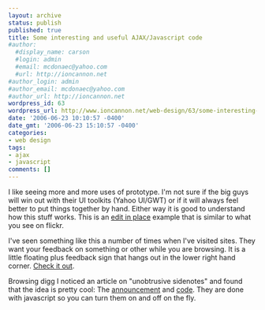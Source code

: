 ```yaml
---
layout: archive
status: publish
published: true
title: Some interesting and useful AJAX/Javascript code
#author:
  #display_name: carson
  #login: admin
  #email: mcdonaec@yahoo.com
  #url: http://ioncannon.net
#author_login: admin
#author_email: mcdonaec@yahoo.com
#author_url: http://ioncannon.net
wordpress_id: 63
wordpress_url: http://www.ioncannon.net/web-design/63/some-interesting-and-useful-ajaxjavascript-code/
date: '2006-06-23 10:10:57 -0400'
date_gmt: '2006-06-23 15:10:57 -0400'
categories:
- web design
tags:
- ajax
- javascript
comments: []
---
```

I like seeing more and more uses of prototype. I'm not sure if the big guys will win out with their UI toolkits (Yahoo UI/GWT) or if it will always feel better to put things together by hand. Either way it is good to understand how this stuff works. This is an <a href="http://joseph.randomnetworks.com/archives/2006/06/07/ajax-edit-in-place-with-prototype-version-020/">edit in place</a> example that is similar to what you see on flickr.

I've seen something like this a number of times when I've visited sites. They want your feedback on something or other while you are browsing. It is a little floating plus feedback sign that hangs out in the lower right hand corner. <a href="http://www.ibegin.com/blog/p_ajax_feedback_mechanism.html">Check it out</a>.

Browsing digg I noticed an article on "unobtrusive sidenotes" and found that the idea is pretty cool: The <a href="http://blog.arc90.com/2006/05/introducing_unobtrusive_sideno.php">announcement</a> and <a href="http://lab.arc90.com/2006/05/unobtrusive_sidenotes.php">code</a>. They are done with javascript so you can turn them on and off on the fly.



